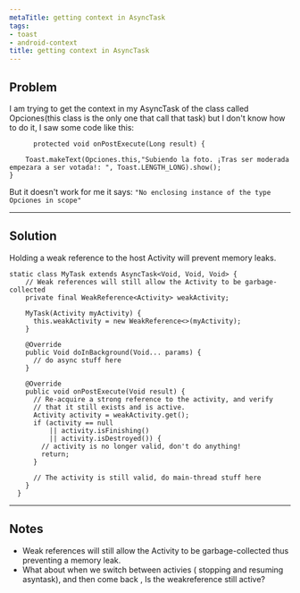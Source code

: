 ```yaml
---
metaTitle: getting context in AsyncTask
tags:
- toast
- android-context
title: getting context in AsyncTask
---
```


## Problem

I am trying to get the context in my AsyncTask of the class called Opciones(this class is the only one that call that task) but I don't know how to do it, I saw some code like this:



```
      protected void onPostExecute(Long result) {

    Toast.makeText(Opciones.this,"Subiendo la foto. ¡Tras ser moderada empezara a ser votada!: ", Toast.LENGTH_LONG).show(); 
}

```

But it doesn't work for me it says: `"No enclosing instance of the type Opciones in scope"`



---

## Solution

Holding a weak reference to the host Activity will prevent memory leaks.



```
static class MyTask extends AsyncTask<Void, Void, Void> {
    // Weak references will still allow the Activity to be garbage-collected
    private final WeakReference<Activity> weakActivity;

    MyTask(Activity myActivity) {
      this.weakActivity = new WeakReference<>(myActivity);
    }

    @Override
    public Void doInBackground(Void... params) {
      // do async stuff here
    }

    @Override
    public void onPostExecute(Void result) {
      // Re-acquire a strong reference to the activity, and verify
      // that it still exists and is active.
      Activity activity = weakActivity.get();
      if (activity == null
          || activity.isFinishing()
          || activity.isDestroyed()) {
        // activity is no longer valid, don't do anything!
        return;
      }

      // The activity is still valid, do main-thread stuff here
    }
  }

```


---

## Notes

-  Weak references will still allow the Activity to be garbage-collected thus preventing a memory leak.
- What about when we switch between activies ( stopping and resuming asyntask), and then come back , Is the weakreference still active?
